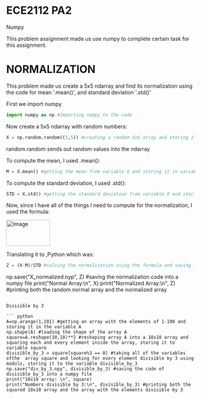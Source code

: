 # ECE2112 PA2

Numpy

This problem assignment made us use numpy to complete certain task for this assignment.

# NORMALIZATION
This problem made us create a 5x5 ndarray and find its normalization using the code for mean '.mean()', and standard deviation '.std()'

First we import numpy
``` python
import numpy as np #Importing numpy to the code
```
Now create a 5x5 ndarray with random numbers:
```python
X = np.random.random((5,5)) #creating a random 5x5 array and storing it to variable X
```
random.random sends out random values into the ndarray

To compute the mean, I used .mean():
```python
M = X.mean() #getting the mean from variable X and storing it in variable M
```

To compute the standard deviation, I used .std():
```python
STD = X.std() #getting the standard deviation from variable X and storing it to variable STD
```

Now, since I have all of the things I need to compute for the normalization, I  used the formula: 

<img width="117" height="69" alt="Image" src="https://github.com/user-attachments/assets/83817f04-97ea-439c-9db9-ca2521fd5d2d" />

Translating it to ,Python which was:
```python
Z = (X-M)/STD #solving the normalization using the formula and saving it to the variable Z
```
np.save("X_normalized.nyp", Z) #saving the normalization code into a numpy file
print("Normal Array:\n", X)
print("Normalized Array:\n", Z) #printing both the random normal array and the normalized array
```

Divisible by 3

``` python
A=np.arange(1,101) #getting an array with the elements of 1-100 and storing it in the variable A
np.shape(A) #loading the shape of the array A
square=A.reshape(10,10)**2 #reshaping array A into a 10x10 array and squaring each and every element inside the array, storing it to variable square
divisible_by_3 = square[square%3 == 0] #taking all of the variables ofthe  array square and looking for every element divisible by 3 using modulo, storing it to the variable divisible_by_3
np.save("div_by_3.npy", divisible_by_3) #saving the code of divisible_by_3 into a numpy file
print("10x10 array: \n", square)
print("Numbers divisible by 3:\n", divisible_by_3) #printing both the squared 10x10 array and the array with the elements divisible by 3
```
